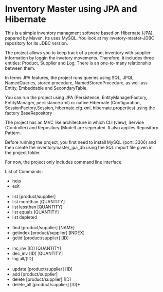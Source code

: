 # Inventory Master using JPA and Hibernate

This is a simple inventory managment software based on Hibernate (JPA), papared by Maven. Its uses MySQL. You look at my invetory-master-JDBC repository for its JDBC version.

The project allows you to keep track of a product inventory with supplier information by loggin the invetory movements. Therefore, it includes three entities: Product, Supplier and Log. There is an one-to-many relationship between them.  

In terms JPA features, the project runs queries using SQL, JPQL, NamedQueries, stored procedure, NamedStoredProcedure, as well ass Entity, Embeddable and SecondaryTable.

You can run the project using JPA (Persistence, EntityManagerFactory, EntityManager, persistance.xml) or native Hibernate (Configuration, SessionFactory,Session, hibernate.cfg.xml, hibernate.properties) using the factory BaseRepository

The project has an MVC like architecture in which CLI (view), Service (Controller) and Repository (Model) are seperated. It also applies Repository Pattern.

Before running the project, you first need to install MySQL (port: 3306) and then create the inventorymaster_jpa_db using the SQL import file given in the project folder.

For now, the project only includes  command line interface.

List of Commands:
<ul>
<li>help</li>
<li>exit</li> 
<br/>
<li>list [product/supplier]</li>
<li>list morethan [QUANTITY] </li>
<li>list lessthan [QUANTITY]</li>
<li>list equals [QUANTITY]</li>
<li>list depleted</li>
<br/>
<li>find [product/supplier] [NAME]</li>
<li>getindex [product/supplier] [INDEX]</li>
<li>getid [product/supplier] [ID]</li>
<br/>
<li>inc_inv [ID] [QUANTITY]</li>
<li>dec_inv [ID] [QUANTITY]</li>
<li>log all/[ID]</li>
<br/>
<li>update [product/supplier] [ID]</li>
<li>add [product/supplier]</li>
<li>delete [product/supplier] [ID]</li></li>
<li>delete_all [product/supplier]  [ID]+</li>
</ul>
